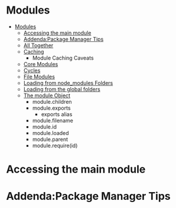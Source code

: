 # Modules
- [Modules](./Modules)
  - [Accessing the main module](#Accessing-the-main-module)
  - [Addenda:Package Manager Tips](#Addenda:Package-Manager-Tips)
  - [All Together](./All_Together)
  - [Caching](./Caching)
    - Module Caching Caveats 
  - [Core Modules](./Core_Modules)
  - [Cycles](./Cycles)
  - [File Modules](./File_Modules)
  - [Loading from node_modules Folders](./Loading_from_node_modules_Folders)
  - [Loading from the global folders](./Loading_from_the_global_folders)
  - [The module Object](./The_module_Object)
    - module.children
    - module.exports
      - exports alias
    - module.filename
    - module.id
    - module.loaded
    - module.parent
    - module.require(id)

# Accessing the main module
# Addenda:Package Manager Tips